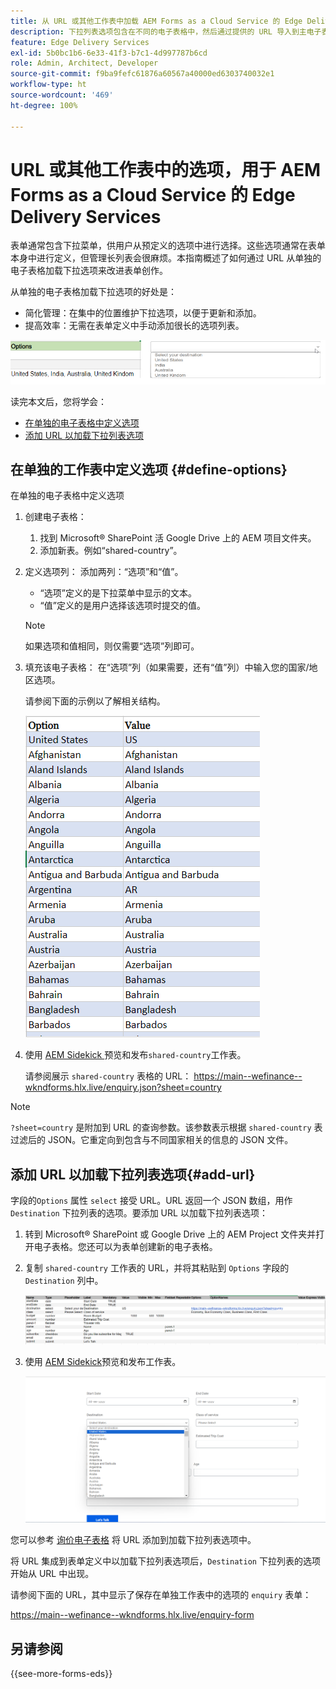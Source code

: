 ```yaml
---
title: 从 URL 或其他工作表中加载 AEM Forms as a Cloud Service 的 Edge Delivery Services 的下拉列表选项
description: 下拉列表选项包含在不同的电子表格中，然后通过提供的 URL 导入到主电子表格中。
feature: Edge Delivery Services
exl-id: 5b0bc1b6-6e33-41f3-b7c1-4d997787b6cd
role: Admin, Architect, Developer
source-git-commit: f9ba9fefc61876a60567a40000ed6303740032e1
workflow-type: ht
source-wordcount: '469'
ht-degree: 100%

---
```



# URL 或其他工作表中的选项，用于 AEM Forms as a Cloud Service 的 Edge Delivery Services

表单通常包含下拉菜单，供用户从预定义的选项中进行选择。这些选项通常在表单本身中进行定义，但管理长列表会很麻烦。本指南概述了如何通过 URL 从单独的电子表格加载下拉选项来改进表单创作。


从单独的电子表格加载下拉选项的好处是：

* 简化管理：在集中的位置维护下拉选项，以便于更新和添加。
* 提高效率：无需在表单定义中手动添加很长的选项列表。




![下拉菜单选项](/help/forms/assets/drop-down-options.png)


读完本文后，您将学会：

* [在单独的电子表格中定义选项](#define-options)
* [添加 URL 以加载下拉列表选项](#add-url)

## 在单独的工作表中定义选项 {#define-options}

在单独的电子表格中定义选项

1. 创建电子表格：
   1. 找到 Microsoft® SharePoint 活 Google Drive 上的 AEM 项目文件夹。
   1. 添加新表。例如“shared-country”。
1. 定义选项列：
添加两列：“选项”和“值”。
   * “选项”定义的是下拉菜单中显示的文本。
   * “值”定义的是用户选择该选项时提交的值。

   >[!NOTE]
   >
   >如果选项和值相同，则仅需要“选项”列即可。

1. 填充该电子表格：
在“选项”列（如果需要，还有“值”列）中输入您的国家/地区选项。

   请参阅下面的示例以了解相关结构。

   ![国家/地区下拉列表](/help/forms/assets/drop-down-country-options.png)

1. 使用 [AEM Sidekick ](https://www.aem.live/developer/tutorial#preview-and-publish-your-content)预览和发布`shared-country`工作表。

   请参阅展示 `shared-country` 表格的 URL：
https://main--wefinance--wkndforms.hlx.live/enquiry.json?sheet=country

>[!NOTE]
>
> `?sheet=country` 是附加到 URL 的查询参数。该参数表示根据 `shared-country` 表过滤后的 JSON。它重定向到包含与不同国家相关的信息的 JSON 文件。

## 添加 URL 以加载下拉列表选项{#add-url}

字段的`Options` 属性 `select` 接受 URL。URL 返回一个 JSON 数组，用作 `Destination` 下拉列表的选项。要添加 URL 以加载下拉列表选项：

1. 转到 Microsoft® SharePoint 或 Google Drive 上的 AEM Project 文件夹并打开电子表格。您还可以为表单创建新的电子表格。
1. 复制 `shared-country` 工作表的 URL，并将其粘贴到 `Options` 字段的 `Destination` 列中。

   ![查询电子表格](/help/forms/assets/drop-down-enquiry.png)

1. 使用 [AEM Sidekick](https://www.aem.live/developer/tutorial#preview-and-publish-your-content)预览和发布工作表。


   ![国家/地区下拉列表](/help/forms/assets/load-dropdown-options-form.png)

您可以参考 [询价电子表格](/help/forms/assets/enquiry-options.xlsx) 将 URL 添加到加载下拉列表选项中。

将 URL 集成到表单定义中以加载下拉列表选项后，`Destination` 下拉列表的选项开始从 URL 中出现。

请参阅下面的 URL，其中显示了保存在单独工作表中的选项的 `enquiry` 表单：

https://main--wefinance--wkndforms.hlx.live/enquiry-form

## 另请参阅

{{see-more-forms-eds}}


